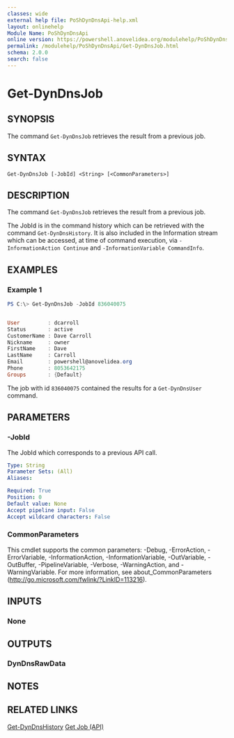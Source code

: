 ```yaml
---
classes: wide
external help file: PoShDynDnsApi-help.xml
layout: onlinehelp
Module Name: PoShDynDnsApi
online version: https://powershell.anovelidea.org/modulehelp/PoShDynDnsApi/Get-DynDnsJob.html
permalink: /modulehelp/PoShDynDnsApi/Get-DynDnsJob.html
schema: 2.0.0
search: false
---
```


# Get-DynDnsJob

## SYNOPSIS
The command `Get-DynDnsJob` retrieves the result from a previous job.

## SYNTAX

```
Get-DynDnsJob [-JobId] <String> [<CommonParameters>]
```

## DESCRIPTION
The command `Get-DynDnsJob` retrieves the result from a previous job.

The JobId is in the command history which can be retrieved with the command `Get-DynDnsHistory`. It is also included in
the Information stream which can be accessed, at time of command execution, via `-InformationAction Continue` and
`-InformationVariable CommandInfo`.

## EXAMPLES

### Example 1
```powershell
PS C:\> Get-DynDnsJob -JobId 836040075


User         : dcarroll
Status       : active
CustomerName : Dave Carroll
Nickname     : owner
FirstName    : Dave
LastName     : Carroll
Email        : powershell@anovelidea.org
Phone        : 8053642175
Groups       : {Default}
```

The job with id `836040075` contained the results for a `Get-DynDnsUser` command.

## PARAMETERS

### -JobId
The JobId which corresponds to a previous API call.

```yaml
Type: String
Parameter Sets: (All)
Aliases:

Required: True
Position: 0
Default value: None
Accept pipeline input: False
Accept wildcard characters: False
```

### CommonParameters
This cmdlet supports the common parameters: -Debug, -ErrorAction, -ErrorVariable, -InformationAction, -InformationVariable, -OutVariable, -OutBuffer, -PipelineVariable, -Verbose, -WarningAction, and -WarningVariable. For more information, see about_CommonParameters (http://go.microsoft.com/fwlink/?LinkID=113216).

## INPUTS

### None

## OUTPUTS

### DynDnsRawData

## NOTES

## RELATED LINKS

[Get-DynDnsHistory](https://powershell.anovelidea.org/modulehelp/PoShDynDnsApi/Get-DynDnsHistory.html)
[Get Job (API)](https://help.dyn.com/get-job/)